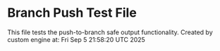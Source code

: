 # Branch Push Test File
This file tests the push-to-branch safe output functionality.
Created by custom engine at: Fri Sep  5 21:58:20 UTC 2025
